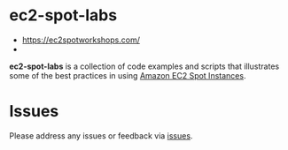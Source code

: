 ec2-spot-labs
=============
* https://ec2spotworkshops.com/
* 
**ec2-spot-labs** is a collection of code examples and scripts that illustrates some of the best practices in using [Amazon EC2 Spot Instances](https://aws.amazon.com/ec2/purchasing-options/spot-instances/).


Issues
======

Please address any issues or feedback via [issues](https://github.com/awslabs/ec2-spot-labs/issues).
